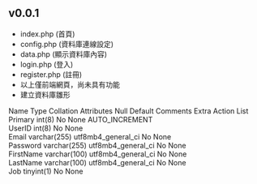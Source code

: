 ## v0.0.1
- index.php (首頁)
- config.php (資料庫連線設定)
- data.php (顯示資料庫內容)
- login.php (登入)
- register.php (註冊)
- 以上僅前端網頁，尚未具有功能
- 建立資料庫雛形

Name	Type	Collation	Attributes	Null	Default	Comments	Extra	Action
List Primary	int(8)			No	None		AUTO_INCREMENT	
UserID	int(8)			No	None			
Email	varchar(255)	utf8mb4_general_ci		No	None			
Password	varchar(255)	utf8mb4_general_ci		No	None			
FirstName	varchar(100)	utf8mb4_general_ci		No	None			
LastName	varchar(100)	utf8mb4_general_ci		No	None			
Job	tinyint(1)			No	None			

